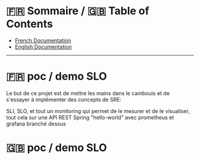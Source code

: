 :fr: Sommaire / :gb: Table of Contents
=================

* [French Documentation](#fr-poc--demo-slo)
* [English Documentation](#gb-poc--demo-slo)

---

# :fr: poc / demo SLO

Le but de ce projet est de mettre les mains dans le cambouis et de s'essayer à implémenter des concepts de SRE:

SLI, SLO, et tout un monitoring qui permet de le mesurer et de le visualiser, tout cela sur une API REST Spring "hello-world" 
avec prometheus et grafana branché dessus

# :gb: poc / demo SLO